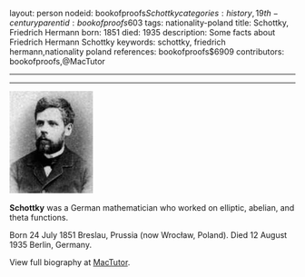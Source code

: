 layout: person
nodeid: bookofproofs$Schottky
categories: history,19th-century
parentid: bookofproofs$603
tags: nationality-poland
title: Schottky, Friedrich Hermann
born: 1851
died: 1935
description: Some facts about Friedrich Hermann Schottky
keywords: schottky, friedrich hermann,nationality poland
references: bookofproofs$6909
contributors: bookofproofs,@MacTutor

---


---

![Schottky.jpg](https://github.com/bookofproofs/bookofproofs.github.io/blob/main/_sources/_assets/images/portraits/Schottky.jpg?raw=true)

**Schottky** was a German mathematician who worked on elliptic, abelian, and theta functions.

Born 24 July 1851 Breslau, Prussia (now Wrocław, Poland). Died 12 August 1935 Berlin, Germany.


View full biography at [MacTutor](https://mathshistory.st-andrews.ac.uk/Biographies/Schottky/).